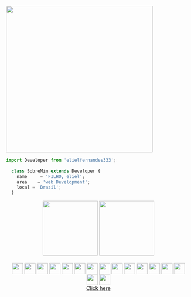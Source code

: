  <img align="center" height="400em" src="https://64.media.tumblr.com/352cb8339fb6a6781f95077417685d5f/4cb3367a525da6fa-c4/s1280x1920/0511931e08a10735401226261157b36200a42767.gifv"/>

```js
import Developer from 'elielfernandes333';
  
  class SobreMim extends Developer {
    name     = 'FILHO, eliel';
    area    = 'web Development';
    local = 'Brazil';
  }
```
<div align="center">
 
  <img height="150em" src="https://github-readme-stats.vercel.app/api?username=elielfernandes333&theme=dark&show_icons=true"/>
  <img  height="150em" src="https://i.pinimg.com/originals/dc/d8/d7/dcd8d7968e54b4d5ef50ba66e37512fe.gif">

  </div>
  
<div style="display: inline_block" align="center"><br>
    <img align="center"  height="30" width="30" src="https://cdn.jsdelivr.net/gh/devicons/devicon/icons/bash/bash-original.svg">
        <img align="center"  height="30" width="30" src="https://cdn.jsdelivr.net/gh/devicons/devicon/icons/bootstrap/bootstrap-plain-wordmark.svg">
            <img align="center"  height="30" width="30" src="https://cdn.jsdelivr.net/gh/devicons/devicon/icons/cplusplus/cplusplus-line.svg">
            <img align="center"  height="30" width="30" src="https://cdn.jsdelivr.net/gh/devicons/devicon/icons/css3/css3-plain-wordmark.svg">
            <img align="center"  height="30" width="30" src="https://cdn.jsdelivr.net/gh/devicons/devicon/icons/dart/dart-original.svg">
            <img align="center"  height="30" width="30" src="https://cdn.jsdelivr.net/gh/devicons/devicon/icons/figma/figma-original.svg">
            <img align="center"  height="30" width="30" src="https://cdn.jsdelivr.net/gh/devicons/devicon/icons/firebase/firebase-plain.svg" >
            <img align="center"  height="30" width="30" src="https://cdn.jsdelivr.net/gh/devicons/devicon/icons/flutter/flutter-original.svg">
            <img align="center"  height="30" width="30" src="https://cdn.jsdelivr.net/gh/devicons/devicon/icons/git/git-original.svg">
 <img align="center"  height="30" width="30" src="https://cdn.jsdelivr.net/gh/devicons/devicon/icons/html5/html5-original.svg">
 <img align="center"  height="30" width="30" src="https://cdn.jsdelivr.net/gh/devicons/devicon/icons/java/java-original.svg">
 <img align="center"  height="30" width="30" src="https://cdn.jsdelivr.net/gh/devicons/devicon/icons/javascript/javascript-original.svg">
 <img align="center"  height="30" width="30" src="https://cdn.jsdelivr.net/gh/devicons/devicon/icons/linux/linux-original.svg">
 <img align="center"  height="30" width="30" src="https://cdn.jsdelivr.net/gh/devicons/devicon/icons/nextjs/nextjs-original.svg">
 <img align="center"  height="30" width="30" src="https://cdn.jsdelivr.net/gh/devicons/devicon/icons/nodejs/nodejs-original.svg">
 <img align="center"  height="30" width="30" src="https://cdn.jsdelivr.net/gh/devicons/devicon/icons/python/python-original.svg">

</div>
<div style="display: inline_block" align="center">
  <a align="center" href="mailto:eliel.filho.705@ufrn.edu.br?subject=Bonsoir%20%F0%9F%91%8B%E2%89%A7%E2%97%89%E1%B4%A5%E2%97%89%E2%89%A6&body=Qual%20o%20motivo%20de%20seu%20contato%3F%20descreva%20o%20abaixo...
">Click here</a>
</div>


